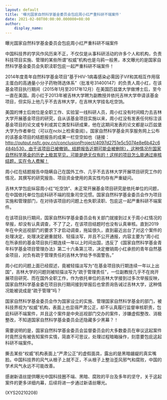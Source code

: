 ```yaml
---
layout: default
title: '曝光国家自然科学基金委员会包庇周小红严重科研不端案件'
date: 2021-02-08T00:00:00.000000+08:00
author:
    display_name: 
---
```


曝光国家自然科学基金委员会包庇周小红严重科研不端案件

中国科技界的学风作风历来不正，不仅仅是从事科研活动的许多个人和机构，负责科技项目实施、管理的某些所谓“权威”机构也是乌鸦一般黑，本文曝光的是国家自然科学基金委员会失职渎职包庇一起严重科研不端案件！

2014年度青年自然科学基金项目“基于HIV-1病毒感染必需因子Vif和其相互作用宿主蛋白的高通量小分子药物筛选体系”（批准号31400147）的负责人周小红，在该基金项目执行期间（2015年1月至2017年12月）在美国匹兹堡大学做博士后，至今一直在美国。周小红于2013年被吉林大学聘为副教授并依托吉林大学申请该基金项目，但实际上他几乎不去吉林大学，在吉林大学挂名吃空饷。

美国的博士后岗位是全职工作、实验室一线科研人员，周小红没有时间精力去吉林大学开展基金项目的研究，自从该基金项目实施以来，周小红没有发表任何标注该基金项目的论文或专利或其它类型科研成果，他在这期间发表的论文都是以匹兹堡大学为作者单位（可以在ncbi上检索查阅）。国家自然科学基金共享服务网上公布的该基金项目的结题报告的成果一栏空空如也（链接：http://output.nsfc.gov.cn/conclusionProject/4097d2751e5c5074e8e6b42c6484b530，由于该项目已被撤销，结题报告近期可能会被删除），这种情况在国家自然科学基金的历史上极其罕见，可能是绝无仅有的！这样的项目怎么能通过审核结题，实在令人费解！

周小红在结题报告中隐瞒自己在国外工作、几乎不去吉林大学开展项目研究工作的情况，其撰写的研究报告、项目资金使用的真实性均存有严重疑问。

吉林大学包庇纵容周小红“吃空饷”、未正常开展基金项目研究是依托单位的问题，在中国依托单位包庇科研不端的现象司空见惯。国家自然科学基金委员会作为项目实施和管理部门，在对待该项目的问题上也失职渎职、包庇这一起严重科研不端案件。

在该项目执行期间，国家自然科学基金委员会有关部门就接到过关于周小红情况的举报，却没有认真调查，不了了之，在该项目结题时也没有认真审核。直到2019年在中央巡视部门的要求下才启动调查，拖延很久，直到最近出台了对这个案件的处理决定，处理决定避重就轻、轻描淡写，并且不公开通报，内容主要为“周小红在所承担的基金项目执行期连续一年以上时间出国，违反了《国家自然科学基金青年科学基金项目管理办法》第二十六条第三项，决定撤销周小红承担的青年自然基金项目，对负有疏于管理责任的吉林大学给予书面警告。”

周小红的问题上面已经叙述，竟被轻描淡写为“在基金项目执行期连续一年以上出国”，吉林大学的问题则被轻描淡写为“疏于管理责任”，一位副教授几乎不在岗开展项目研究、而在国外全职工作，作为依托单位的吉林大学接到过多次举报反映，国家自然科学基金委在项目执行期间接到举报后也曾质询告诫过吉林大学，这种情况能被说成是“疏于管理”吗？

国家自然科学基金委员会作为国家设立的实施、管理国家自然科学基金的部门，被科技界视为“权威”机构，表面上也显得严肃公正，却不认真履行监督审核职责，包庇科研不端案件，并且这个案件是中央巡视部门交办的案件，涉嫌虚假整改、消极整改，不知道国家自然科学基金委员会还隐藏多少黑幕？！

需要说明的是，国家自然科学基金委员会监督委员会的大多数委员在审议这起案件时竟然没有被告知案件实情，简直不可思议，处理过程暗箱操作，刻意要包庇这起科研不端案件。

撕去某些“权威”机构表面上“严肃公正”的虚假面具，露出的是黑暗龌龊的真实嘴脸。中国科技界的风气从根子上就不正，不从根子上整治歪风邪气和腐败，中国的学术风气永远不可能改善。

感谢新语丝提供曝光中国科技圈不端、黑暗、腐败的平台及多年的坚守，关于这起案件的更多详细内幕，后续将进一步通过新语丝曝光。

(XYS20210208)

